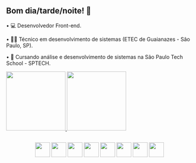 ## Bom dia/tarde/noite! 👋

• 💻 Desenvolvedor Front-end.

• 👨‍💻 Técnico em desenvolvimento de sistemas (ETEC de Guaianazes - Sâo Paulo, SP).

• 📝 Cursando análise e desenvolvimento de sistemas na São Paulo Tech School - SPTECH.

<div>
    <a href="https://github.com/YuriOlivs">
        <img height="160em" src="https://github-readme-stats.vercel.app/api?username=yuriolivs&show_icons=true&theme=dark"/>
        <img height="160em" src="https://github-readme-stats.vercel.app/api/top-langs/?username=yuriolivs&layout=compact&theme=dark"/>
    </a>
</div>

##

<div align="center">
<img src="https://cdn.jsdelivr.net/gh/devicons/devicon/icons/html5/html5-original.svg" height="40em">
<img src="https://cdn.jsdelivr.net/gh/devicons/devicon/icons/css3/css3-original.svg" height="40em">  
<img src="https://cdn.jsdelivr.net/gh/devicons/devicon/icons/javascript/javascript-plain.svg" height="40em"> 
<img src="https://cdn.jsdelivr.net/gh/devicons/devicon/icons/typescript/typescript-plain.svg" height="40em">
<img src="https://cdn.jsdelivr.net/gh/devicons/devicon/icons/react/react-original.svg" height="40em"> 
<img src="https://cdn.jsdelivr.net/gh/devicons/devicon/icons/tailwindcss/tailwindcss-plain.svg" height="40em">
<img src="https://cdn.jsdelivr.net/gh/devicons/devicon/icons/mysql/mysql-original-wordmark.svg" height="40em">
<img src="https://cdn.jsdelivr.net/gh/devicons/devicon/icons/bootstrap/bootstrap-original.svg" height="40em">   
</div>
